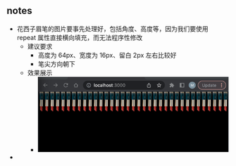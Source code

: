 ## notes

- 花西子眉笔的图片要事先处理好，包括角度、高度等，因为我们要使用 repeat 属性直接横向填充，而无法程序性修改
  - 建议要求
    - 高度为 64px、宽度为 16px、留白 2px 左右比较好
    - 笔尖方向朝下
  - 效果展示
    - ![img.png](__docs__/pens-effect.png)
- 